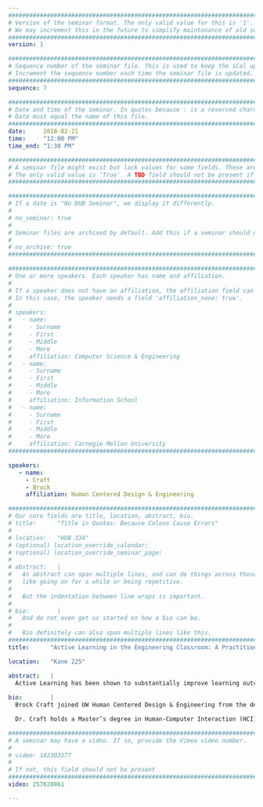 ```yaml
---
################################################################################
# Version of the seminar format. The only valid value for this is '1'. 
# We may increment this in the future to simplify maintenance of old seminars.
################################################################################
version: 1

################################################################################
# Sequence number of the seminar file. This is used to keep the iCal up to date.
# Increment the sequence number each time the seminar file is updated.
################################################################################
sequence: 7

################################################################################
# Date and time of the seminar. In quotes because : is a reserved character.
# Date must equal the name of this file.
################################################################################
date:     2018-02-21
time:     "12:00 PM"
time_end: "1:30 PM"

################################################################################
# A seminar file might exist but lack values for some fields. These are 'TBD'. 
# The only valid value is 'True'. A TBD field should not be present if 'False'.
################################################################################

################################################################################
# If a date is "No DUB Seminar", we display it differently.
#
# no_seminar: true
#
# Seminar files are archived by default. Add this if a seminar should not be.
#
# no_archive: true
################################################################################

################################################################################
# One or more speakers. Each speaker has name and affiliation.
#
# If a speaker does not have an affiliation, the affiliation field can be removed.
# In this case, the speaker needs a field 'affiliation_none: true'.
#
# speakers:
#   - name: 
#     - Surname
#     - First
#     - Middle
#     - More
#     affiliation: Computer Science & Engineering 
#   - name: 
#     - Surname
#     - First
#     - Middle
#     - More
#     affiliation: Information School 
#   - name: 
#     - Surname
#     - First
#     - Middle
#     - More
#     affiliation: Carnegie Mellon University 
################################################################################

speakers:
   - name: 
     - Craft
     - Brock
     affiliation: Human Centered Design & Engineering

################################################################################
# Our core fields are title, location, abstract, bio.
# title:      "Title in Quotes: Because Colons Cause Errors"
# 
# location:   "HUB 334"
# (optional) location_override_calendar:
# (optional) location_override_seminar_page:
#
# abstract:   |
#   An abstract can span multiple lines, and can do things across those lines,
#   like going on for a while or being repetitive.
#
#   But the indentation between line wraps is important.
#
# bio:        |
#   And do not even get us started on how a bio can be.
#
#   Bio definitely can also span multiple lines like this.
################################################################################
title:      "Active Learning in the Engineering Classroom: A Practitioner's Reflection"

location:   "Kane 225"

abstract:   |
  Active Learning has been shown to substantially improve learning outcomes in a variety of contexts, including undergraduate education in STEM (Science, Technology, Engineering, and Mathematics). It engages learners in forming their own understandings by constructing their own knowledge, situating the locus of control more squarely with students. I have been interested in ways to incorporate Active Learning in my teaching of Information Visualization. In this talk, I describe one approach I have created, "Data Manifestations", and reflect on its successes and shortcomings. I will offer you my view upon the intersection of learning and making meaning in the classroom. Along the way, I will praise the power of Peanut M&Ms and torpedo the tyranny of the tiered lecture theatre. Do join me for the fun.
  
bio:        |
  Brock Craft joined UW Human Centered Design & Engineering from the department of Computing at Goldsmiths, University of London. He was Senior Tutor on the MA in Information Experience Design MA at the Royal College of Art. His areas of specialization include Information Visualization, Human-Computer Interaction, Physical Computing, and Learning Design.

  Dr. Craft holds a Master’s degree in Human-Computer Interaction (HCI) from DePaul University in Chicago, and a PhD in Computer Science from University College of London Interaction Centre (UCLIC), an HCI research center. He was a co-founder of Tinker London, an IoT design consultancy focused on creating products that bridge the digital and the physical, for clients including Sony, Nokia, and the BBC.

################################################################################
# A seminar may have a video. If so, provide the Vimeo video number.
#
# video: 142303577
#
# If not, this field should not be present 
################################################################################
video: 257620861

---
```

